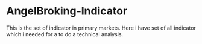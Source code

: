 # AngelBroking-Indicator
This is the set of indicator in primary markets. Here i have set of all indicator which i needed for a to do a technical analysis.
